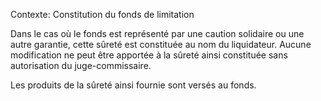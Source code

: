 Contexte: Constitution du fonds de limitation

Dans le cas où le fonds est représenté par une caution solidaire ou une autre garantie, cette sûreté est constituée au nom du liquidateur. Aucune modification ne peut être apportée à la sûreté ainsi constituée sans autorisation du juge-commissaire.

Les produits de la sûreté ainsi fournie sont versés au fonds.